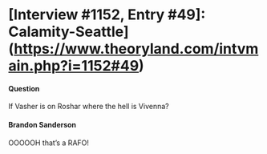 # [Interview #1152, Entry #49]: Calamity-Seattle](https://www.theoryland.com/intvmain.php?i=1152#49)

#### Question

If Vasher is on Roshar where the hell is Vivenna?

#### Brandon Sanderson

OOOOOH that’s a RAFO!

